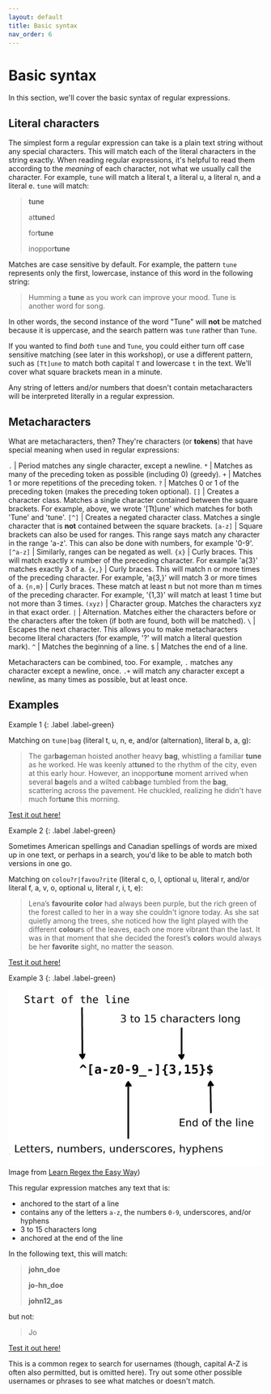 ```yaml
---
layout: default
title: Basic syntax
nav_order: 6
---
```

# Basic syntax

In this section, we'll cover the basic syntax of regular expressions.

## Literal characters

The simplest form a regular expression can take is a plain text string without any special characters. This will match each of the literal characters in the string exactly. When reading regular expressions, it's helpful to read them according to the _meaning_ of each character, not what we usually call the character. For example, `tune` will match a literal t, a literal u, a literal n, and a literal e. `tune` will match:

> **tune**
> 
> at**tune**d
>
> for**tune**
>
> inoppor**tune**

Matches are case sensitive by default. For example, the pattern `tune` represents only the first, lowercase, instance of this word in the following string:

> Humming a **tune** as you work can improve your mood. Tune is another word for song.

In other words, the second instance of the word "Tune" will **not** be matched because it is uppercase, and the search pattern was `tune` rather than `Tune`.

If you wanted to find  _both_ `tune` and `Tune`, you could either turn off case sensitive matching (see later in this workshop), or use a different pattern, such as `[Tt]une` to match both capital `T` and lowercase `t` in the text. We'll cover what square brackets mean in a minute.

Any string of letters and/or numbers that doesn't contain metacharacters will be interpreted literally in a regular expression.


## Metacharacters

What are metacharacters, then? They're characters (or **tokens**) that have special meaning when used in regular expressions:

`.` | Period matches any single character, except a newline.
`*` | Matches as many of the preceding token as possible (including 0) (greedy).
`+` | Matches 1 or more repetitions of the preceding token.
`?` | Matches 0 or 1 of the preceding token (makes the preceding token optional).
`[]` | Creates a character class. Matches a single character contained between the square brackets. For example, above, we wrote '[Tt]une' which matches for both 'Tune' and 'tune'.
`[^]` | Creates a negated character class. Matches a single character that is **not** contained between the square brackets.
`[a-z]` | Square brackets can also be used for ranges. This range says match any character in the range 'a-z'. This can also be done with numbers, for example '0-9'.
`[^a-z]`  | Similarly, ranges can be negated as well.
`{x}` | Curly braces. This will match exactly x number of the preceding character. For example 'a{3}' matches exactly 3 of a.
`{x,}` | Curly braces. This will match n or more times of the preceding character. For example, 'a{3,}' will match 3 or more times of a.
`{n,m}` | Curly braces. These match at least n but not more than m times of the preceding character. For example, '{1,3}' will match at least 1 time but not more than 3 times.
`(xyz)` | Character group. Matches the characters xyz in that exact order.
`|` | Alternation. Matches either the characters before or the characters after the token (if both are found, both will be matched).
`\` | Escapes the next character. This allows you to make metacharacters become literal characters (for example, '\?' will match a literal question mark).
`^` | Matches the beginning of a line.
`$` | Matches the end of a line.


Metacharacters can be combined, too. For example, `.` matches any character except a newline, once. `.+` will match any character except a newline, as many times as possible, but at least once.

## Examples 

Example 1
{: .label .label-green}

Matching on `tune|bag` (literal t, u, n, e, and/or (alternation), literal b, a, g):

> The gar**bag**eman hoisted another heavy **bag**, whistling a familiar **tune** as he worked. He was keenly at**tune**d to the rhythm of the city, even at this early hour. However, an inoppor**tune** moment arrived when several **bag**els and a wilted cab**bag**e tumbled from the **bag**, scattering across the pavement. He chuckled, realizing he didn't have much for**tune** this morning.

[Test it out here!](https://regex101.com/r/HR4ZTM/1)

Example 2
{: .label .label-green}

Sometimes American spellings and Canadian spellings of words are mixed up in one text, or perhaps in a search, you'd like to be able to match both versions in one go.

Matching on `colou?r|favou?rite` (literal c, o, l, optional u, literal r, and/or literal f, a, v, o, optional u, literal r, i, t, e):

> Lena’s **favourite** **color** had always been purple, but the rich green of the forest called to her in a way she couldn't ignore today. As she sat quietly among the trees, she noticed how the light played with the different **colour**s of the leaves, each one more vibrant than the last. It was in that moment that she decided the forest’s **color**s would always be her **favorite** sight, no matter the season.

[Test it out here!](https://regex101.com/r/uJMM3w/1)

Example 3
{: .label .label-green}

![Anatomy of a regular expression](images/regexp-en.png)
Image from [Learn Regex the Easy Way](https://github.com/ziishaned/learn-regex/blob/master/img/regexp-en.png))

This regular expression matches any text that is:

- anchored to the start of a line
- contains any of the letters `a-z`, the numbers `0-9`, underscores, and/or hyphens
- 3 to 15 characters long
- anchored at the end of the line

In the following text, this will match:

> **john_doe**
>
> **jo-hn_doe**
>
> **john12_as**

but not:

> Jo

[Test it out here!](https://regex101.com/r/H25lpZ/2) 

This is a common regex to search for usernames (though, capital A-Z is often also permitted, but is omitted here). Try out some other possible usernames or phrases to see what matches or doesn't match.